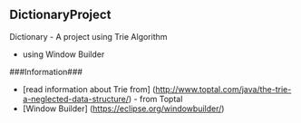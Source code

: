 ## DictionaryProject ##

Dictionary - A project using Trie Algorithm


- using Window Builder


###Information###

* [read information about Trie from] (http://www.toptal.com/java/the-trie-a-neglected-data-structure/) - from Toptal
* [Window Builder] (https://eclipse.org/windowbuilder/)
